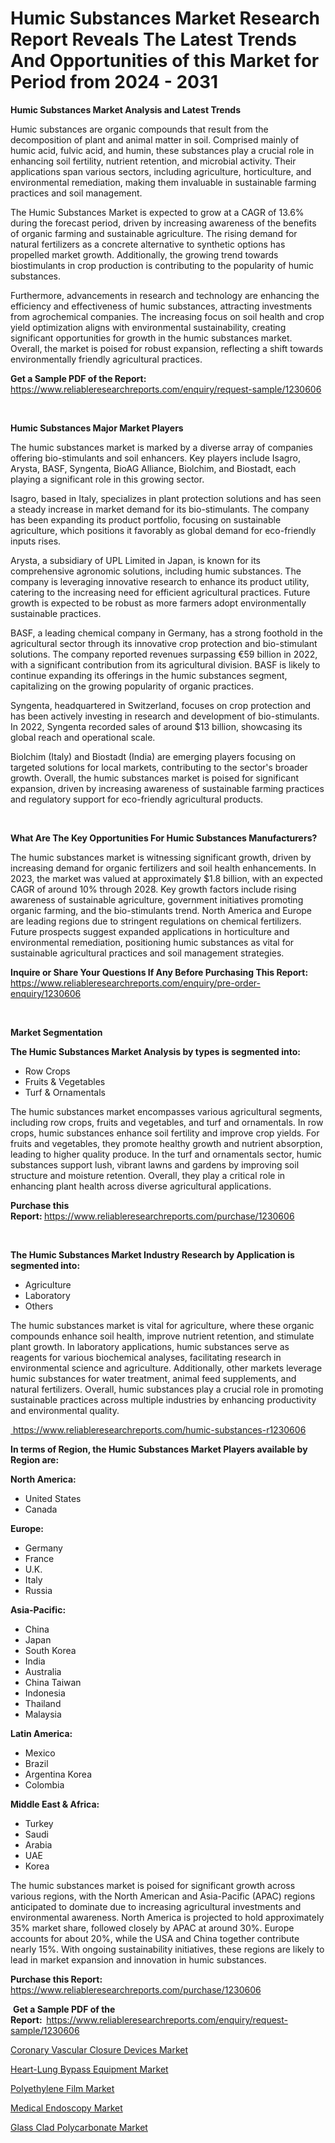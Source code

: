 <p><h1>Humic Substances Market Research Report Reveals The Latest Trends And Opportunities of this Market for Period from 2024 - 2031</h1></p><p><strong>Humic Substances Market Analysis and Latest Trends</strong></p>
<p><p>Humic substances are organic compounds that result from the decomposition of plant and animal matter in soil. Comprised mainly of humic acid, fulvic acid, and humin, these substances play a crucial role in enhancing soil fertility, nutrient retention, and microbial activity. Their applications span various sectors, including agriculture, horticulture, and environmental remediation, making them invaluable in sustainable farming practices and soil management.</p><p>The Humic Substances Market is expected to grow at a CAGR of 13.6% during the forecast period, driven by increasing awareness of the benefits of organic farming and sustainable agriculture. The rising demand for natural fertilizers as a concrete alternative to synthetic options has propelled market growth. Additionally, the growing trend towards biostimulants in crop production is contributing to the popularity of humic substances.</p><p>Furthermore, advancements in research and technology are enhancing the efficiency and effectiveness of humic substances, attracting investments from agrochemical companies. The increasing focus on soil health and crop yield optimization aligns with environmental sustainability, creating significant opportunities for growth in the humic substances market. Overall, the market is poised for robust expansion, reflecting a shift towards environmentally friendly agricultural practices.</p></p>
<p><strong>Get a Sample PDF of the Report:&nbsp;</strong> <a href="https://www.reliableresearchreports.com/enquiry/request-sample/1230606?utm_campaign=16&utm_medium=2&utm_source=Github&utm_content=ia&utm_term=10112024&utm_id=humic-substances">https://www.reliableresearchreports.com/enquiry/request-sample/1230606</a></p>
<p>&nbsp;</p>
<p><strong>Humic Substances Major Market Players</strong></p>
<p><p>The humic substances market is marked by a diverse array of companies offering bio-stimulants and soil enhancers. Key players include Isagro, Arysta, BASF, Syngenta, BioAG Alliance, Biolchim, and Biostadt, each playing a significant role in this growing sector.</p><p>Isagro, based in Italy, specializes in plant protection solutions and has seen a steady increase in market demand for its bio-stimulants. The company has been expanding its product portfolio, focusing on sustainable agriculture, which positions it favorably as global demand for eco-friendly inputs rises.</p><p>Arysta, a subsidiary of UPL Limited in Japan, is known for its comprehensive agronomic solutions, including humic substances. The company is leveraging innovative research to enhance its product utility, catering to the increasing need for efficient agricultural practices. Future growth is expected to be robust as more farmers adopt environmentally sustainable practices.</p><p>BASF, a leading chemical company in Germany, has a strong foothold in the agricultural sector through its innovative crop protection and bio-stimulant solutions. The company reported revenues surpassing €59 billion in 2022, with a significant contribution from its agricultural division. BASF is likely to continue expanding its offerings in the humic substances segment, capitalizing on the growing popularity of organic practices.</p><p>Syngenta, headquartered in Switzerland, focuses on crop protection and has been actively investing in research and development of bio-stimulants. In 2022, Syngenta recorded sales of around $13 billion, showcasing its global reach and operational scale.</p><p>Biolchim (Italy) and Biostadt (India) are emerging players focusing on targeted solutions for local markets, contributing to the sector's broader growth. Overall, the humic substances market is poised for significant expansion, driven by increasing awareness of sustainable farming practices and regulatory support for eco-friendly agricultural products.</p></p>
<p>&nbsp;</p>
<p><strong>What Are The Key Opportunities For Humic Substances Manufacturers?</strong></p>
<p><p>The humic substances market is witnessing significant growth, driven by increasing demand for organic fertilizers and soil health enhancements. In 2023, the market was valued at approximately $1.8 billion, with an expected CAGR of around 10% through 2028. Key growth factors include rising awareness of sustainable agriculture, government initiatives promoting organic farming, and the bio-stimulants trend. North America and Europe are leading regions due to stringent regulations on chemical fertilizers. Future prospects suggest expanded applications in horticulture and environmental remediation, positioning humic substances as vital for sustainable agricultural practices and soil management strategies.</p></p>
<p><strong>Inquire or Share Your Questions If Any Before Purchasing This Report:</strong> <a href="https://www.reliableresearchreports.com/enquiry/pre-order-enquiry/1230606?utm_campaign=16&utm_medium=2&utm_source=Github&utm_content=ia&utm_term=10112024&utm_id=humic-substances">https://www.reliableresearchreports.com/enquiry/pre-order-enquiry/1230606</a></p>
<p>&nbsp;</p>
<p><strong>Market Segmentation</strong></p>
<p><strong>The Humic Substances Market Analysis by types is segmented into:</strong></p>
<p><ul><li>Row Crops</li><li>Fruits & Vegetables</li><li>Turf & Ornamentals</li></ul></p>
<p><p>The humic substances market encompasses various agricultural segments, including row crops, fruits and vegetables, and turf and ornamentals. In row crops, humic substances enhance soil fertility and improve crop yields. For fruits and vegetables, they promote healthy growth and nutrient absorption, leading to higher quality produce. In the turf and ornamentals sector, humic substances support lush, vibrant lawns and gardens by improving soil structure and moisture retention. Overall, they play a critical role in enhancing plant health across diverse agricultural applications.</p></p>
<p><strong>Purchase this Report:&nbsp;</strong><a href="https://www.reliableresearchreports.com/purchase/1230606?utm_campaign=16&utm_medium=2&utm_source=Github&utm_content=ia&utm_term=10112024&utm_id=humic-substances">https://www.reliableresearchreports.com/purchase/1230606</a></p>
<p>&nbsp;</p>
<p><strong>The Humic Substances Market Industry Research by Application is segmented into:</strong></p>
<p><ul><li>Agriculture</li><li>Laboratory</li><li>Others</li></ul></p>
<p><p>The humic substances market is vital for agriculture, where these organic compounds enhance soil health, improve nutrient retention, and stimulate plant growth. In laboratory applications, humic substances serve as reagents for various biochemical analyses, facilitating research in environmental science and agriculture. Additionally, other markets leverage humic substances for water treatment, animal feed supplements, and natural fertilizers. Overall, humic substances play a crucial role in promoting sustainable practices across multiple industries by enhancing productivity and environmental quality.</p></p>
<p><a href="https://www.reliableresearchreports.com/humic-substances-r1230606?utm_campaign=16&utm_medium=2&utm_source=Github&utm_content=ia&utm_term=10112024&utm_id=humic-substances">&nbsp;https://www.reliableresearchreports.com/humic-substances-r1230606</a></p>
<p><strong>In terms of Region, the Humic Substances Market Players available by Region are:</strong></p>
<p>
    <p> <strong> North America: </strong>
        <ul>
            <li>United States</li>
            <li>Canada</li>
        </ul>
        </p> 
    <p> <strong> Europe: </strong>
        <ul>
            <li>Germany</li>
            <li>France</li>
            <li>U.K.</li>
            <li>Italy</li>
            <li>Russia</li>
        </ul>
        </p> 
    <p> <strong> Asia-Pacific: </strong>
        <ul>
            <li>China</li>
            <li>Japan</li>
            <li>South Korea</li>
            <li>India</li>
            <li>Australia</li>
            <li>China Taiwan</li>
            <li>Indonesia</li>
            <li>Thailand</li>
            <li>Malaysia</li>
        </ul>
        </p> 
    <p> <strong> Latin America: </strong>
        <ul>
            <li>Mexico</li>
            <li>Brazil</li>
            <li>Argentina Korea</li>
            <li>Colombia</li>
        </ul>
        </p> 
    <p> <strong> Middle East & Africa: </strong>
        <ul>
            <li>Turkey</li>
            <li>Saudi</li>
            <li>Arabia</li>
            <li>UAE</li>
            <li>Korea</li>
        </ul>
    </p>
    </p>
<p><p>The humic substances market is poised for significant growth across various regions, with the North American and Asia-Pacific (APAC) regions anticipated to dominate due to increasing agricultural investments and environmental awareness. North America is projected to hold approximately 35% market share, followed closely by APAC at around 30%. Europe accounts for about 20%, while the USA and China together contribute nearly 15%. With ongoing sustainability initiatives, these regions are likely to lead in market expansion and innovation in humic substances.</p></p>
<p><strong>Purchase this Report: </strong><a href="https://www.reliableresearchreports.com/purchase/1230606?utm_campaign=16&utm_medium=2&utm_source=Github&utm_content=ia&utm_term=10112024&utm_id=humic-substances">https://www.reliableresearchreports.com/purchase/1230606</a></p>
<p>&nbsp;<strong>Get a Sample PDF of the Report:&nbsp;&nbsp;</strong><a href="https://www.reliableresearchreports.com/enquiry/request-sample/1230606?utm_campaign=16&utm_medium=2&utm_source=Github&utm_content=ia&utm_term=10112024&utm_id=humic-substances">https://www.reliableresearchreports.com/enquiry/request-sample/1230606</a></p>
<p><strong></strong></p>
<p><p><a href="https://www.linkedin.com/pulse/coronary-vascular-closure-devices-market-outlook-share-analysis-d359e?utm_campaign=16&utm_medium=2&utm_source=Github&utm_content=ia&utm_term=10112024&utm_id=humic-substances">Coronary Vascular Closure Devices Market</a></p><p><a href="https://issuu.com/reportprime-2/docs/heart-lung-bypass-equipment-market-_5947788fecd469?utm_campaign=16&utm_medium=2&utm_source=Github&utm_content=ia&utm_term=10112024&utm_id=humic-substances">Heart-Lung Bypass Equipment Market</a></p><p><a href="https://github.com/boringzqthorperec/Market-Research-Report-List-1/blob/main/polyethylene-film-market.md?utm_campaign=16&utm_medium=2&utm_source=Github&utm_content=ia&utm_term=10112024&utm_id=humic-substances">Polyethylene Film Market</a></p><p><a href="https://www.linkedin.com/pulse/medical-endoscopy-market-global-insights-regional-analysis-dm4ie?utm_campaign=16&utm_medium=2&utm_source=Github&utm_content=ia&utm_term=10112024&utm_id=humic-substances">Medical Endoscopy Market</a></p><p><a href="https://github.com/mynearvphamillwd7/Market-Research-Report-List-1/blob/main/glass-clad-polycarbonate-market.md?utm_campaign=16&utm_medium=2&utm_source=Github&utm_content=ia&utm_term=10112024&utm_id=humic-substances">Glass Clad Polycarbonate Market</a></p></p>